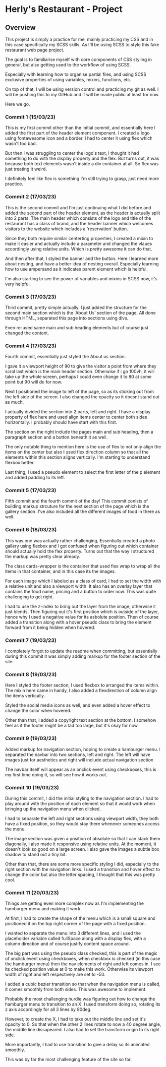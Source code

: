 # Herly's Restaurant - Project

## Overview
This project is simply a practice for me, mainly practicing my CSS and in this case specifically my SCSS skills. As I'll be using SCSS to style this fake restaurant web page project. 

The goal is to familiarise myself with core components of CSS styling in general, but also getting used to the workflow of using SCSS. 

Especially with learning how to organise partial files, and using SCSS exclusive properties of using variables, mixins, functions, etc. 

On top of that, I will be using version control and practicing my git as well. I will be pushing this to my GitHub and it will be made public at least for now. 

Here we go.

### Commit 1 (15/03/23)
This is my first commit other than the initial commit, and essentially here I added the first part of the header element component. I created a logo using fontawesome icon and a border. I had to center it using flex which wasn't too bad. 

But then I was struggling to center the logo's text, I thought it had something to do with the display property and the flex. But turns out, it was because both text elements wasn't inside a div container at all. So flex was just treating it weird.

I definitely feel like flex is something I'm still trying to grasp, just need more practice. 

### Commit 2 (17/03/23)
This is the second commit and I'm just continuing what I did before and added the second part of the header element, as the header is actually split into 2 parts. The main header which consists of the logo and title of the restaurant has a class of brand, and the header banner which welcomes visitors to the website which includes a 'reservation' button. 

Since they both require similar centerting properties, I created a mixin to make it easier and actually include a parameter and changed the vlaues accordingly using relative units. Which is pretty awesome it can do that. 

And then after that, I styled the banner and the button. Here I learned more about nesting, and have a better idea of nesting overall. Especially learning how to use ampersand as it indicates parent element which is helpful. 

I'm also starting to see the power of variables and mixins in SCSS now, it's very helpful.

### Commit 3 (17/03/23)
Third commit, pretty simple actually. I just added the structure for the second main section which is the 'About Us' section of the page. All done through HTML, separated this page into sections using divs. 

Even re-used same main and sub heading elements but of course just changed the content. 

### Commit 4 (17/03/23)
Fourth commit, essentially just styled the About us section. 

I gave it a viewport height of 90 to give the visitor a point from where they scrol last which is the main header section. Otherwise if i go 100vh, it will take up the whole screen, perhaps I could even change it to 80 at some point but 90 will do for now. 

Next I positioned the image to left of the page, so as its sticking out from the left side of the screen. I also changed the opacity so it doesnt stand out as much. 

I actually divided the section into 2 parts, left and right. I have a display property of flex here and used align items center to center both sides horizontally. I probably should have start with this first. 

The section on the right include the pages main and sub heading, then a paragraph section and a button beneath it as well.

The only notable thing to mention here is the use of flex to not only align the items on the center but also I used flex direction column so that all the elements within this section aligns vertically. I'm starting to understand flexbox better.

Last thing, I used a pseudo element to select the first letter of the p element and added padding to its left. 

### Commit 5 (17/03/23)
Fifth commit and the fourth commit of the day! This commit conists of building markup strcuture for the next section of the page which is the gallery section. I've also included all the different images of food in there as well. 

### Commit 6 (18/03/23)
This was one was actually rather challenging, Essentially created a photo gallery using flexbox and I got confused when figuring out which container should actually hold the flex property. Turns out that the way I structured the markup was pretty clear already.

The class cards-wrapper is the container that used flex wrap to wrap all the items in that container, and in this case its the images. 

For each image which I labeled as a class of card, I had to set the width with a relative unit and also a viewport width. It also has an overlay layer that contains the food name, pricing and a button to order now. This was quite challenging to get right. 

I had to use the z-index to bring out the layer from the image, otherwise it just blends. Then figuring out it's first position which is outside of the layer, hence why I used a negative value for its asbolute position. Then of course added a transition along with a hover pseudo class to bring the element forward from it being hidden when hovered. 

### Commit 7 (19/03/23)
I completely forgot to update the readme when committing, but essentially during this commit it was simply adding markup for the footer section of the site. 

### Commit 8 (19/03/23)
Here I styled the footer section, I used flexbox to arranged the items within. The mixin here came in handy, I also added a flexdirection of column align the items vertically. 

Styled the social media icons as well, and even added a hover effect to change the color when hovered. 

Other than that, I added a copyright text section at the bottom. I somehow feel as if the footer might be a tad too large, but it's okay for now.

### Commit 9 (19/03/23)
Added markup for navigation section, hoping to create a hamburger menu. I separated the navbar into two sections, left and right. The left will have images just for aesthetics and right will include actual navigation section.  

The navbar itself will appear as an onclick event using checkboxes, this is my first time doing it, so will see how it works out.

### Commit 10 (19/03/23)
During this commit, I did the initial styling to the navigation section. I had to play around with the position of each element so that it would work when bringing up the navigation menu when clicked. 

I had to separate the left and right sections using viewport width, they both have a fixed position, so they would stay there whenever someones access the menu. 

The image section was given a position of absolute so that I can stack them diagonally, I also made it responsive using relative units. At the moment, it doesn't look so good on a large screen. I also gave the images a subtle box shadow to stand out a tiny bit. 

Other than that, there are some more specific styling I did, especially to the right section with the navigation links. I used a transition and hover effect to change the color but also the letter spacing, I thought that this was pretty cool.

### Commit 11 (20/03/23)
Things are getting even more complex now as I'm implementing the hamburger menu and making it work. 

At first, I had to create the shape of the menu which is a small square and positioned it on the top right corner of the page with a fixed position.

I wanted to separate the menu into 3 different lines, and I used the placeholder variable called fullSpace along with a display flex, with a column direction and of course justify content space around. 

The big part was using the pseudo class checked, this is part of the magic of onclick event using checkboxes, when checkbox is checked (in this case the hamburger menu) then the nav elements of right and left comes in. I see its checked position value at 0 to make this work. Otherwise its viewport width of right and left respectively are set to -50.

I added a cubic bezier transition so that when the navigation menu is called, it comes smoothly from both sides. This was awesome to implement. 

Probably the most challenging hurdle was figuring out how to change the hamburger menu to transition to an X. I used transform doing so, rotating its z axis accordingly for all 3 lines by 90deg.

However, to create the X, I had to take out the middle line and set it's opacity to 0. So that when the other 2 lines rotate to now a 40 degree angle, the middle line dissapeared. I also had to set the transform origin to its right side. 

More importantly, I had to use transition to give a delay so its animated smoothly.

This was by far the most challenging feature of the site so far.